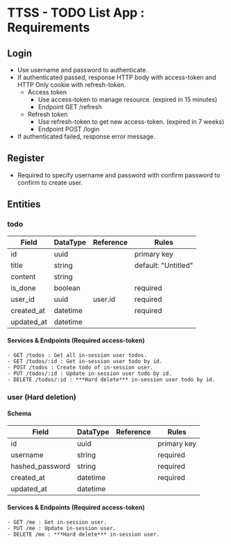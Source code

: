 # TTSS - TODO List App : Requirements
## Login
  - Use username and password to authenticate.
  - If authenticated passed, response HTTP body with access-token and HTTP Only cookie with refresh-token.
    - Access token
      - Use access-token to manage resource. (expired in 15 minutes)
      - Endpoint GET /refresh
    - Refresh token
      - Use refresh-token to get new access-token. (expired in 7 weeks)
      - Endpoint POST /login
  - If authenticated failed, response error message.

## Register
  - Required to specify username and password with confirm password to confirm to create user.

## Entities
### todo
| Field         | DataType | Reference     | Rules               |
|---------------|----------|---------------|---------------------|
| id            | uuid     |               | primary key         |
| title         | string   |               | default: "Untitled" |
| content       | string   |               |                     |
| is_done       | boolean  |               | required            |
| user_id       | uuid     | user.id       | required            |
| created_at    | datetime |               | required            |
| updated_at    | datetime |               |                     |

#### Services & Endpoints (Required access-token)
    - GET /todos : Get all in-session user todos.
    - GET /todos/:id : Get in-session user todo by id.
    - POST /todos : Create todo of in-session user.
    - PUT /todos/:id : Update in-session user todo by id.
    - DELETE /todos/:id : ***Hard delete*** in-session user todo by id.

### user (Hard deletion)
#### Schema
| Field           | DataType | Reference     | Rules               |
|-----------------|----------|---------------|---------------------|
| id              | uuid     |               | primary key         |
| username        | string   |               | required            |
| hashed_password | string   |               | required            |
| created_at      | datetime |               | required            |
| updated_at      | datetime |               |                     |

#### Services & Endpoints (Required access-token)
    - GET /me : Get in-session user.
    - PUT /me : Update in-session user.
    - DELETE /me : ***Hard delete*** in-session user.